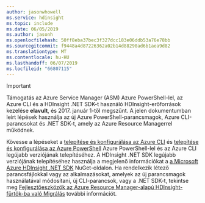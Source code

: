 ```yaml
---
author: jasonwhowell
ms.service: hdinsight
ms.topic: include
ms.date: 06/05/2019
ms.author: jasonh
ms.openlocfilehash: 50ff8eba37bec3f327dcc183e06ddb53a76e78bb
ms.sourcegitcommit: f9448a4d87226362a02b14d88290ad6b1aea9d82
ms.translationtype: MT
ms.contentlocale: hu-HU
ms.lasthandoff: 06/07/2019
ms.locfileid: "66807115"
---
```

> [!IMPORTANT]
> Támogatás az Azure Service Manager (ASM) Azure PowerShell-lel, az Azure CLI és a HDInsight .NET SDK-t használó HDInsight-erőforrások kezelése **elavult**, és 2017. január 1-től megszűnt. A jelen dokumentumban leírt lépések használja az új Azure PowerShell-parancsmagok, Azure CLI-parancsokat és .NET SDK-t, amely az Azure Resource Managerrel működnek.
> 
> Kövesse a lépéseket a [telepítése és konfigurálása az Azure CLI](/azure/cli/install-azure-cli) és [telepítése és konfigurálása az Azure PowerShell](/powershell/azureps-cmdlets-docs) Azure PowerShell-lel és az Azure CLI legújabb verziójának telepítéséhez. A HDInsight .NET SDK legújabb verziójának telepítéséhez használja a megjelenő információkat a [a Microsoft Azure HDInsight .NET SDK](https://www.nuget.org/packages/Microsoft.WindowsAzure.Management.HDInsight/) NuGet-oldalon. Ha rendelkezik létező parancsfájlokkal vagy az alkalmazásokat, amelyek az új parancsmagok használatával módosítani, új CLI-parancsok, vagy a .NET SDK-t, tekintse meg [Fejlesztőeszközök az Azure Resource Manager-alapú HDInsight-fürtök-ba való Migrálás](../articles/hdinsight/hdinsight-hadoop-development-using-azure-resource-manager.md) további információt.
> 
> 

